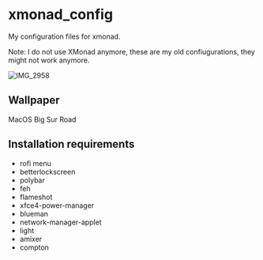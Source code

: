 # xmonad_config
My configuration files for xmonad.

Note: I do not use XMonad anymore, these are my old confiugurations, they might not work anymore.

![IMG_2958](https://github.com/UserCDP/xmonad_config/assets/62444350/7a2c10b8-f6cb-42cd-99ff-cf0b4eab036c)

## Wallpaper
MacOS Big Sur Road

## Installation requirements
- rofi menu
- betterlockscreen
- polybar
- feh
- flameshot
- xfce4-power-manager
- blueman
- network-manager-applet
- light
- amixer
- compton
